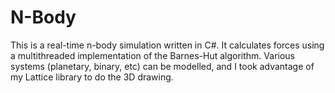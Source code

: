 N-Body
======

This is a real-time n-body simulation written in C#. It calculates forces using a multithreaded implementation of the Barnes-Hut algorithm. Various systems (planetary, binary, etc) can be modelled, and I took advantage of my Lattice library to do the 3D drawing. 
